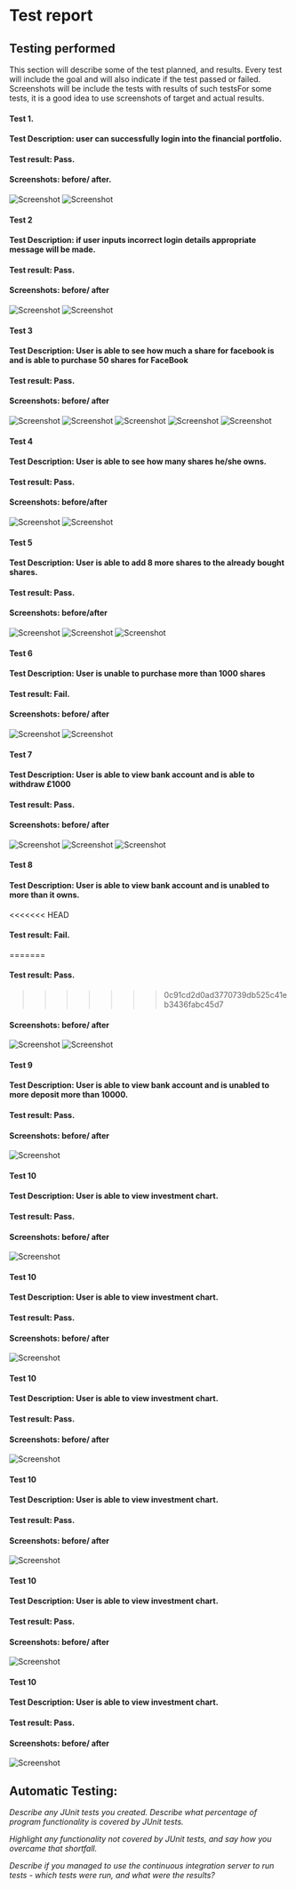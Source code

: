 # Test report  

## Testing performed

This section will describe some of the test planned, and results.
Every test will include the goal and will also indicate if the test passed or failed.
Screenshots will be include the tests with results of such testsFor some tests, it is a good idea to use screenshots of target and actual results.
#### Test 1.
#### Test Description: user can successfully login into the financial portfolio.
#### Test result: Pass.
#### Screenshots: before/ after.
![Screenshot](/README-Images/test1.JPG)
![Screenshot](/README-Images/test1b.JPG)

#### Test 2 
#### Test Description: if user inputs incorrect login details appropriate message will be made.
#### Test result: Pass.
#### Screenshots: before/ after
![Screenshot](/README-Images/test2.JPG)
![Screenshot](/README-Images/test2b.JPG)

#### Test 3 
#### Test Description: User is able to see how much a share for facebook is and is able to purchase 50 shares for FaceBook
#### Test result: Pass.
#### Screenshots: before/ after
![Screenshot](/README-Images/test3.JPG)
![Screenshot](/README-Images/test3b.JPG)
![Screenshot](/README-Images/test3c.JPG)
![Screenshot](/README-Images/test3d.JPG)
![Screenshot](/README-Images/test3e.JPG)

#### Test 4
#### Test Description: User is able to see how many shares he/she owns.
#### Test result: Pass.
#### Screenshots: before/after
![Screenshot](/README-Images/test4.JPG)
![Screenshot](/README-Images/test4b.JPG)

#### Test 5
#### Test Description: User is able to add  8 more shares to the already bought shares.
#### Test result: Pass.
#### Screenshots: before/after
![Screenshot](/README-Images/test5.JPG)
![Screenshot](/README-Images/test5b.JPG)
![Screenshot](/README-Images/test5c.JPG)

#### Test 6 
#### Test Description: User is unable to purchase more than 1000 shares  
#### Test result: Fail.
#### Screenshots: before/ after
![Screenshot](/README-Images/test6.JPG)
![Screenshot](/README-Images/test6b.JPG)

#### Test 7 
#### Test Description: User is able to view bank account and is able to withdraw £1000
#### Test result: Pass.
#### Screenshots: before/ after
![Screenshot](/README-Images/test7.JPG)
![Screenshot](/README-Images/test7b.JPG)
![Screenshot](/README-Images/test7c.JPG)

#### Test 8 
#### Test Description: User is able to view bank account and is unabled to more than it owns.
<<<<<<< HEAD
#### Test result: Fail.
=======
#### Test result: Pass.
>>>>>>> 0c91cd2d0ad3770739db525c41eb3436fabc45d7
#### Screenshots: before/ after
![Screenshot](/README-Images/test8.JPG)
![Screenshot](/README-Images/test8b.JPG)

#### Test 9 
#### Test Description: User is able to view bank account and is unabled to more deposit more than 10000.
#### Test result: Pass.
#### Screenshots: before/ after
![Screenshot](/README-Images/test9.JPG)

#### Test 10 
#### Test Description: User is able to view investment chart.
#### Test result: Pass.
#### Screenshots: before/ after
![Screenshot](/README-Images/test10.JPG)

#### Test 10 
#### Test Description: User is able to view investment chart.
#### Test result: Pass.
#### Screenshots: before/ after
![Screenshot](/README-Images/test10.JPG)

#### Test 10 
#### Test Description: User is able to view investment chart.
#### Test result: Pass.
#### Screenshots: before/ after
![Screenshot](/README-Images/test10.JPG)

#### Test 10 
#### Test Description: User is able to view investment chart.
#### Test result: Pass.
#### Screenshots: before/ after
![Screenshot](/README-Images/test10.JPG)

#### Test 10 
#### Test Description: User is able to view investment chart.
#### Test result: Pass.
#### Screenshots: before/ after
![Screenshot](/README-Images/test10.JPG)

#### Test 10 
#### Test Description: User is able to view investment chart.
#### Test result: Pass.
#### Screenshots: before/ after
![Screenshot](/README-Images/test10.JPG)












## Automatic Testing:
*Describe any JUnit tests you created. Describe what percentage of program functionality is covered by JUnit tests.*

*Highlight any functionality not covered by JUnit tests, and say how you overcame that shortfall.*

*Describe if you managed to use the continuous integration server to run tests - which tests were run, and what were the results?* 